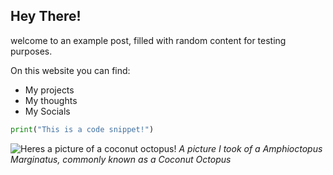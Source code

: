 ## Hey There!

welcome to an example post, filled with random content for testing purposes.

On this website you can find:

- My projects
- My thoughts
- My Socials

```python
print("This is a code snippet!")
```

![Heres a picture of a coconut octopus!](/static/images/octopus.jpg)
*A picture I took of a Amphioctopus Marginatus, commonly known as a Coconut Octopus*

